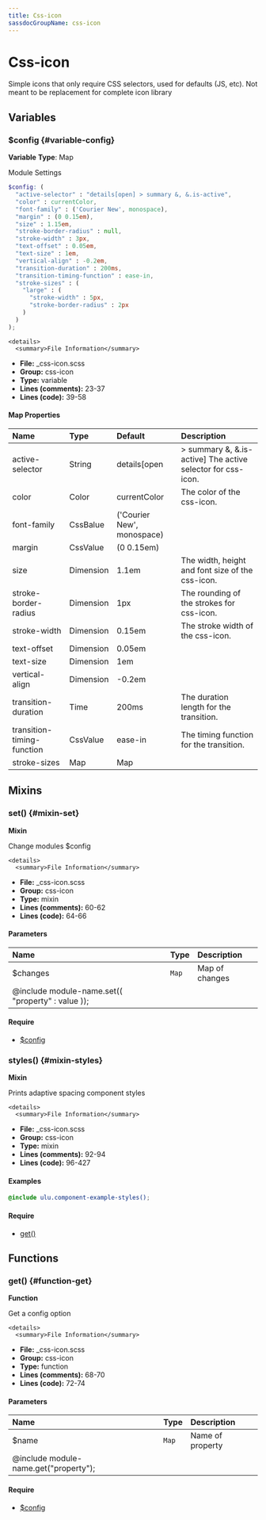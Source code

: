 ```yaml
---
title: Css-icon
sassdocGroupName: css-icon
---
```



# Css-icon

Simple icons that only require CSS selectors, used for defaults (JS, etc). Not meant to be replacement for complete icon library



## Variables




<div class="sassdoc-item-header">

###  $config {#variable-config}

  <div class="sassdoc-item-header__labels">
    <span class="tag tag--primary"><strong>Variable</strong></span> <span class="tag"><strong>Type</strong>: Map</span>
  </div>

</div>

  

Module Settings
    
    

``` scss
$config: (
  "active-selector" : "details[open] > summary &, &.is-active",
  "color" : currentColor,
  "font-family" : ('Courier New', monospace),
  "margin" : (0 0.15em),
  "size" : 1.15em,
  "stroke-border-radius" : null,
  "stroke-width" : 3px,
  "text-offset" : 0.05em,
  "text-size" : 1em,
  "vertical-align" : -0.2em,
  "transition-duration" : 200ms, 
  "transition-timing-function" : ease-in,
  "stroke-sizes" : (
    "large" : (
      "stroke-width" : 5px,
      "stroke-border-radius" : 2px
    )
  )
);
```
  

    <details>
      <summary>File Information</summary>
- **File:** _css-icon.scss
- **Group:** css-icon
- **Type:** variable
- **Lines (comments):** 23-37
- **Lines (code):** 39-58
    </details>
    

#### Map Properties


|Name|Type|Default|Description|
|:--|:--|:--|:--|
|active-selector|String|details[open|> summary &, &.is-active] The active selector for css-icon.|
|color|Color|currentColor|The color of the css-icon.|
|font-family|CssBalue|('Courier New', monospace)||
|margin|CssValue|(0 0.15em)||
|size|Dimension|1.1em|The width, height and font size of the css-icon.|
|stroke-border-radius|Dimension|1px|The rounding of the strokes for css-icon.|
|stroke-width|Dimension|0.15em|The stroke width of the css-icon.|
|text-offset|Dimension|0.05em||
|text-size|Dimension|1em||
|vertical-align|Dimension|-0.2em||
|transition-duration|Time|200ms|The duration length for the transition.|
|transition-timing-function|CssValue|ease-in|The timing function for the transition.|
|stroke-sizes|Map|Map||

    
  

## Mixins




<div class="sassdoc-item-header">

###  set() {#mixin-set}

  <div class="sassdoc-item-header__labels">
    <span class="tag tag--primary"><strong>Mixin</strong></span>
  </div>

</div>

  

Change modules $config
    
    

    <details>
      <summary>File Information</summary>
- **File:** _css-icon.scss
- **Group:** css-icon
- **Type:** mixin
- **Lines (comments):** 60-62
- **Lines (code):** 64-66
    </details>
    

#### Parameters


|Name|Type|Description|
|:--|:--|:--|
|$changes|`Map`|Map of changes
  @include module-name.set(( "property" : value ));|

    

#### Require

- [$config](/sass/components/accordion/#variable-config)
  


<div class="sassdoc-item-header">

###  styles() {#mixin-styles}

  <div class="sassdoc-item-header__labels">
    <span class="tag tag--primary"><strong>Mixin</strong></span>
  </div>

</div>

  

Prints adaptive spacing component styles
    
    

    <details>
      <summary>File Information</summary>
- **File:** _css-icon.scss
- **Group:** css-icon
- **Type:** mixin
- **Lines (comments):** 92-94
- **Lines (code):** 96-427
    </details>
    

#### Examples

      


``` scss
@include ulu.component-example-styles();
```
  

      

#### Require

- [get()](/sass/components/accordion/#function-get)
  
  

## Functions




<div class="sassdoc-item-header">

###  get() {#function-get}

  <div class="sassdoc-item-header__labels">
    <span class="tag tag--primary"><strong>Function</strong></span>
  </div>

</div>

  

Get a config option
    
    

    <details>
      <summary>File Information</summary>
- **File:** _css-icon.scss
- **Group:** css-icon
- **Type:** function
- **Lines (comments):** 68-70
- **Lines (code):** 72-74
    </details>
    

#### Parameters


|Name|Type|Description|
|:--|:--|:--|
|$name|`Map`|Name of property
  @include module-name.get("property");|

    

#### Require

- [$config](/sass/components/accordion/#variable-config)
  
  
  